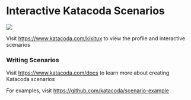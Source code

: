 # Interactive Katacoda Scenarios

[![](http://shields.katacoda.com/katacoda/kikitux/count.svg)](https://www.katacoda.com/kikitux "Get your profile on Katacoda.com")

Visit https://www.katacoda.com/kikitux to view the profile and interactive scenarios

### Writing Scenarios
Visit https://www.katacoda.com/docs to learn more about creating Katacoda scenarios

For examples, visit https://github.com/katacoda/scenario-example
